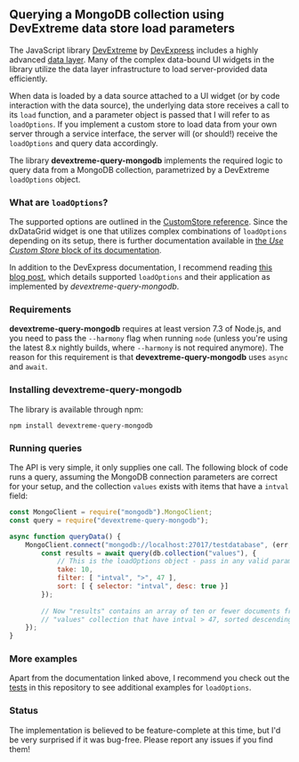 
## Querying a MongoDB collection using DevExtreme data store load parameters

The JavaScript library [DevExtreme](https://js.devexpress.com/) by [DevExpress](https://www.devexpress.com) includes a highly advanced [data layer](https://js.devexpress.com/Documentation/16_1/Guide/Data_Layer/Data_Layer/). Many of the complex data-bound UI widgets in the library utilize the data layer infrastructure to load server-provided data efficiently.

When data is loaded by a data source attached to a UI widget (or by code interaction with the data source), the underlying data store receives a call to its `load` function, and a parameter object is passed that I will refer to as `loadOptions`. If you implement a custom store to load data from your own server through a service interface, the server will (or should!) receive the `loadOptions` and query data accordingly.

The library **devextreme-query-mongodb** implements the required logic to query data from a MongoDB collection, parametrized by a DevExtreme `loadOptions` object.

### What are `loadOptions`?

The supported options are outlined in the [CustomStore reference](https://js.devexpress.com/Documentation/16_1/ApiReference/Data_Layer/CustomStore/Configuration/#load). Since the dxDataGrid widget is one that utilizes complex combinations of `loadOptions` depending on its setup, there is further documentation available in [the *Use Custom Store* block of its documentation](https://js.devexpress.com/Documentation/16_1/Guide/UI_Widgets/Data_Grid/Use_Custom_Store/).

In addition to the DevExpress documentation, I recommend reading [this blog post](https://community.devexpress.com/blogs/oliver/archive/2017/03/24/devextreme-real-world-patterns-mongodb-data-access.aspx), which details supported `loadOptions` and their application as implemented by *devextreme-query-mongodb*.

### Requirements

**devextreme-query-mongodb** requires at least version 7.3 of Node.js, and you need to pass the `--harmony` flag when running `node` (unless you're using the latest 8.x nightly builds, where `--harmony` is not required anymore). The reason for this requirement is that **devextreme-query-mongodb** uses `async` and `await`.

### Installing **devextreme-query-mongodb**

The library is available through npm:

`npm install devextreme-query-mongodb`

### Running queries

The API is very simple, it only supplies one call. The following block of code runs a query, assuming the MongoDB connection parameters are correct for your setup, and the collection `values` exists with items that have a `intval` field:

```js
const MongoClient = require("mongodb").MongoClient;
const query = require("devextreme-query-mongodb");

async function queryData() {
	MongoClient.connect("mongodb://localhost:27017/testdatabase", (err, db) => {
		const results = await query(db.collection("values"), {
			// This is the loadOptions object - pass in any valid parameters
			take: 10,
			filter: [ "intval", ">", 47 ],
			sort: [ { selector: "intval", desc: true }]
		});
		
		// Now "results" contains an array of ten or fewer documents from the 
		// "values" collection that have intval > 47, sorted descendingly by intval.
	});
}
```

### More examples

Apart from the documentation linked above, I recommend you check out the [tests](https://github.com/oliversturm/devextreme-query-mongodb/tree/master/tests) in this repository to see additional examples for `loadOptions`.

### Status

The implementation is believed to be feature-complete at this time, but I'd be very surprised if it was bug-free. Please report any issues if you find them!
